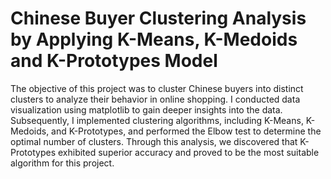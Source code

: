 # Chinese Buyer Clustering Analysis by Applying K-Means, K-Medoids and K-Prototypes Model

The objective of this project was to cluster Chinese buyers into distinct clusters to analyze their behavior in online shopping. I conducted data visualization using matplotlib to gain deeper insights into the data. Subsequently, I implemented clustering algorithms, including K-Means, K-Medoids, and K-Prototypes, and performed the Elbow test to determine the optimal number of clusters. Through this analysis, we discovered that K-Prototypes exhibited superior accuracy and proved to be the most suitable algorithm for this project.
